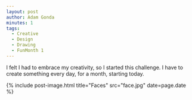 ```yaml
---
layout: post
author: Adam Gonda
minutes: 1
tags:
  - Creative
  - Design
  - Drawing
  - FunMonth 1
---
```


I felt I had to embrace my creativity, so I started this challenge.
I have to create something every day, for a month, starting today.

{% include post-image.html
  title="Faces"
  src="face.jpg"
  date=page.date
%}
